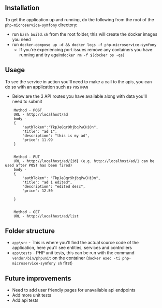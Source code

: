 ## Installation

To get the application up and running, do the following from the root of the `php-microservice-symfony` directory:
- run `bash build.sh` from the root folder, this will create the docker images you need
- run `docker-compose up -d && docker logs -f php-microservice-symfony`
    - If you're experiencing port issues remove any containers you have running and try again`docker rm -f $(docker ps -qa)`
    
## Usage
To see the service in action you'll need to make a call to the apis, you can do so with an application such as `POSTMAN`

- Below are the 3 API routes you have available along with data you'll need to submit
``` 
    Method - POST 
    URL - http://localhost/ad
    body -
    {
    	"authToken":"TkpJe8qr9hjbqPwCHi0n", 
    	"title": "ad 1", 
    	"description": "this is my ad", 
    	"price": 11.99
    }
    
    
    Method - PUT
    URL - http://localhost/ad/{id} (e.g. http://localhost/ad/1 can be used after POST has been fired)
    body -
    {
    	"authToken": "TkpJe8qr9hjbqPwCHi0n", 
    	"title": "ad 1 edited", 
    	"description": "edited desc", 
    	"price": 12.50
    	
    }
    
    
    Method - GET
    URL - http://localhost/ad/list  
 ```
 
 
 ## Folder structure
 - `app\src` - This is where you'll find the actual source code of the application, here you'll see entities, services and controllers
 - `app\tests` - PHP unit tests, this can be run with the command `vendor/bin/phpunit` on the container (`docker exec -ti php-microservice-symfony sh` first)
 
 
 ## Future improvements
 - Need to add user friendly pages for unavailable api endpoints
 - Add more unit tests
 - Add api tests
